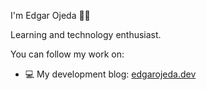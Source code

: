 I'm Edgar Ojeda 🧔🏻

Learning and technology enthusiast.

You can follow my work on:

* 💻 My development blog: [edgarojeda.dev](https://edgarojeda.dev/)
